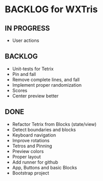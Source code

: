 # BACKLOG for WXTris

## IN PROGRESS
* User actions

## BACKLOG
* Unit-tests for Tetrix
* Pin and fall
* Remove complete lines, and fall
* Implement proper randomization
* Scores
* Center preview better

## DONE
* Refactor Tetrix from Blocks (state/view)
* Detect boundaries and blocks
* Keyboard navigation
* Improve rotations
* Tetros and Pinning
* Preview colors
* Proper layout
* Add runner for github
* App, Buttons and basic Blocks
* Bootstrap project